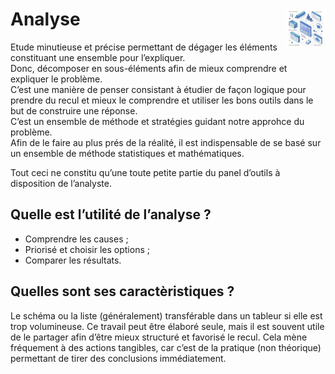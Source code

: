 # **Analyse**<a href="../../"><img src="../../../assets/atomicDs.png" alt="Data science" align="right" height="64px"></a>
Etude minutieuse et précise permettant de dégager les éléments constituant une ensemble pour l’expliquer.  
Donc, décomposer en sous-éléments afin de mieux comprendre et expliquer le problème.  
C’est une manière de penser consistant à étudier de façon logique pour prendre du recul et mieux le comprendre et utiliser les bons outils dans le but de construire une réponse.  
C’est un ensemble de méthode et stratégies guidant notre approhce du problème.  
Afin de le faire au plus prés de la réalité, il est indispensable de se basé sur un ensemble de méthode statistiques et mathématiques. 

Tout ceci ne constitu qu’une toute petite partie du panel d’outils à disposition de l’analyste.

## Quelle est l’utilité de l’analyse ?
* Comprendre les causes ;
* Priorisé et choisir les options ;
* Comparer les résultats.
## Quelles sont ses caractèristiques ?
Le schéma ou la liste (généralement) transférable dans un tableur si elle est trop volumineuse. Ce travail peut être élaboré seule, mais il est souvent utile de le partager afin d’être mieux structuré et favorisé le recul. Cela mène fréquement à des actions tangibles, car c’est de la pratique (non théorique) permettant de tirer des conclusions immédiatement.  
